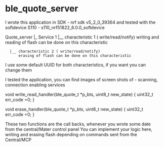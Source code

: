ble_quote_server
================


I wrote this application in SDK - nrf sdk v5_2_0_39364
and tested with the softdevice S110 - s110_nrf51822_6.0.0_softdevice

Quote_server
  |_  Service 1
      |__ characteristic 1 ( write/read/notify)
          writing and reading of flash can be done on this characteristic
          
      |__ characteristic 2 ( write/read/notify)
          erasing of flash can be done on this characteristic 


I use some default UUID for both characteristics, if you want you can change them

I tested the application, you can find images of screen shots of - scanning, connection enabling services


void write_read_handler(ble_quote_t *p_bts, uint8_t new_state)
{
uint32_t err_code =0;
}

void erase_handler(ble_quote_t *p_bts, uint8_t new_state)
{
	uint32_t err_code =0;
}

These two functions are the call backs, whenever you wrote some date from the central/Mater control panel 
You can implement your logic here, writing and erasing flash depending on commands sent from the Central/MCP



